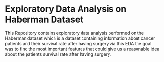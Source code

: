 # Exploratory Data Analysis on Haberman Dataset

This Repository contains exploratory data analysis performed on the Haberman dataset which is a dataset containing information about cancer patients and their survival rate after having surgery,via this EDA the goal was to find the most important features that could give us a reasonable idea about the patients survival rate after having surgery.